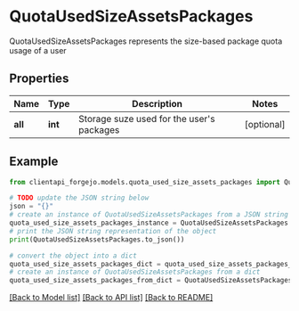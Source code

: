 # QuotaUsedSizeAssetsPackages

QuotaUsedSizeAssetsPackages represents the size-based package quota usage of a user

## Properties

Name | Type | Description | Notes
------------ | ------------- | ------------- | -------------
**all** | **int** | Storage suze used for the user&#39;s packages | [optional] 

## Example

```python
from clientapi_forgejo.models.quota_used_size_assets_packages import QuotaUsedSizeAssetsPackages

# TODO update the JSON string below
json = "{}"
# create an instance of QuotaUsedSizeAssetsPackages from a JSON string
quota_used_size_assets_packages_instance = QuotaUsedSizeAssetsPackages.from_json(json)
# print the JSON string representation of the object
print(QuotaUsedSizeAssetsPackages.to_json())

# convert the object into a dict
quota_used_size_assets_packages_dict = quota_used_size_assets_packages_instance.to_dict()
# create an instance of QuotaUsedSizeAssetsPackages from a dict
quota_used_size_assets_packages_from_dict = QuotaUsedSizeAssetsPackages.from_dict(quota_used_size_assets_packages_dict)
```
[[Back to Model list]](../README.md#documentation-for-models) [[Back to API list]](../README.md#documentation-for-api-endpoints) [[Back to README]](../README.md)


